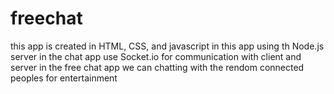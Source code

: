 # freechat
this app is created in HTML, CSS, and javascript
in this app using th Node.js server
in the chat app use Socket.io for communication with client and server 
in the free chat app we can chatting with the rendom connected peoples for entertainment

